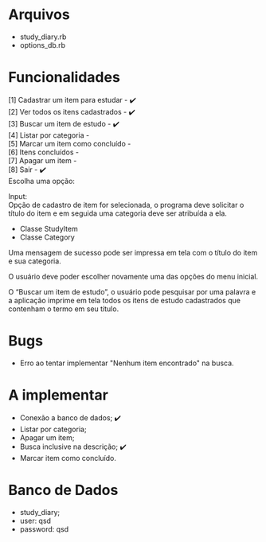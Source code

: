 # Arquivos
- study_diary.rb
- options_db.rb

# Funcionalidades
[1] Cadastrar um item para estudar  - :heavy_check_mark:  
[2] Ver todos os itens cadastrados  - :heavy_check_mark:  
[3] Buscar um item de estudo        - :heavy_check_mark:  
[4] Listar por categoria            -   
[5] Marcar um item como concluído   -   
[6] Itens concluídos                -   
[7] Apagar um item                  -   
[8] Sair                            - :heavy_check_mark:  
Escolha uma opção:  
  
Input:  
Opção de cadastro de item for selecionada, o programa deve solicitar o título do item e em seguida uma categoria deve ser atribuída a ela.  
  
- Classe StudyItem  
- Classe Category  
  
Uma mensagem de sucesso pode ser impressa em tela com o título do item e sua categoria.  
  
O usuário deve poder escolher novamente uma das opções do menu inicial.  
  
O “Buscar um item de estudo”, o usuário pode pesquisar por uma palavra e a aplicação imprime em tela todos os itens de estudo cadastrados que contenham o termo em seu título.  
  
# Bugs
- Erro ao tentar implementar "Nenhum item encontrado" na busca.

# A implementar
- Conexão a banco de dados; :heavy_check_mark:
- Listar por categoria;
- Apagar um item;
- Busca inclusive na descrição; :heavy_check_mark:
- Marcar item como concluído.

# Banco de Dados
- study_diary;
- user: qsd
- password: qsd
